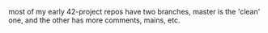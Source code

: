 most of my early 42-project repos have two branches, master is the 'clean' one, and the other has more comments, mains, etc.
